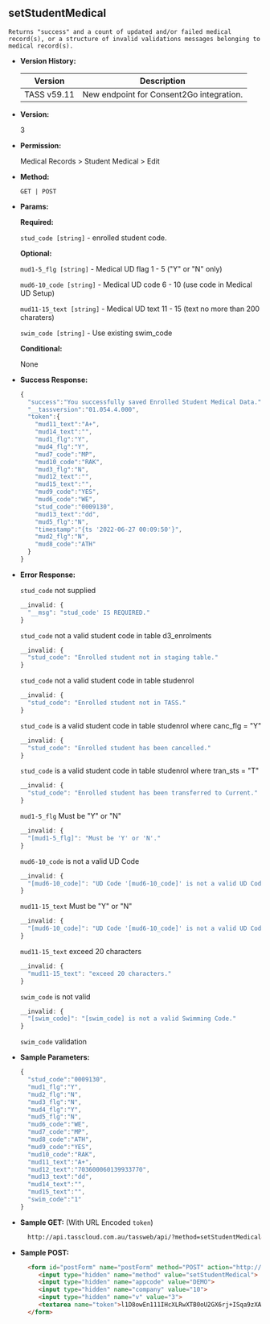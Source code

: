 **setStudentMedical**
----
	Returns "success" and a count of updated and/or failed medical record(s), or a structure of invalid validations messages belonging to medical record(s).
  
* **Version History:**

    Version | Description
    --- | --- |
    TASS v59.11 | New endpoint for Consent2Go integration.

* **Version:**

  3

* **Permission:**

  Medical Records > Student Medical > Edit

* **Method:**

  `GET | POST`
  
*  **Params:**

   **Required:**
 
   `stud_code [string]` - enrolled student code.

   **Optional:**

   `mud1-5_flg [string]` - Medical UD flag 1 - 5 ("Y" or "N" only)

   `mud6-10_code [string]` - Medical UD code 6 - 10 (use code in Medical UD Setup)

   `mud11-15_text [string]` - Medical UD text 11 - 15 (text no more than 200 charaters)

   `swim_code [string]` - Use existing swim_code

   **Conditional:**

   None

* **Success Response:**

    ```javascript
    {
      "success":"You successfully saved Enrolled Student Medical Data.",
      "__tassversion":"01.054.4.000",
      "token":{
        "mud11_text":"A+",
        "mud14_text":"",
        "mud1_flg":"Y",
        "mud4_flg":"Y",
        "mud7_code":"MP",
        "mud10_code":"RAK",
        "mud3_flg":"N",
        "mud12_text":"",
        "mud15_text":"",
        "mud9_code":"YES",
        "mud6_code":"WE",
        "stud_code":"0009130",
        "mud13_text":"dd",
        "mud5_flg":"N",
        "timestamp":"{ts '2022-06-27 00:09:50'}",
        "mud2_flg":"N",
        "mud8_code":"ATH"
      }
    }
    ```

* **Error Response:**

  `stud_code` not supplied
  ```javascript
  __invalid: {
    "__msg": "stud_code' IS REQUIRED."
  }
  ```

  `stud_code` not a valid student code in table d3_enrolments
  ```javascript
  __invalid: {
    "stud_code": "Enrolled student not in staging table."
  }
  ```

  `stud_code` not a valid student code in table studenrol
  ```javascript
  __invalid: {
    "stud_code": "Enrolled student not in TASS."
  }
  ```

  `stud_code` is a valid student code in table studenrol where canc_flg = "Y"
  ```javascript
  __invalid: {
    "stud_code": "Enrolled student has been cancelled."
  }
  ```

  `stud_code` is a valid student code in table studenrol where tran_sts = "T"
  ```javascript
  __invalid: {
    "stud_code": "Enrolled student has been transferred to Current."
  }
  ```

  `mud1-5_flg` Must be "Y" or "N"
  ```javascript
  __invalid: {
    "[mud1-5_flg]": "Must be 'Y' or 'N'."
  }
  ```

  `mud6-10_code` is not a valid UD Code
  ```javascript
  __invalid: {
    "[mud6-10_code]": "UD Code '[mud6-10_code]' is not a valid UD Code."
  }
  ```

  `mud11-15_text` Must be "Y" or "N"
  ```javascript
  __invalid: {
    "[mud6-10_code]": "UD Code '[mud6-10_code]' is not a valid UD Code."
  }
  ```

  `mud11-15_text` exceed 20 characters
  ```javascript
  __invalid: {
    "mud11-15_text": "exceed 20 characters."
  } 
  ```

  `swim_code` is not valid
  ```javascript
  __invalid: {
    "[swim_code]": "[swim_code] is not a valid Swimming Code."
  }
  ```

  `swim_code` validation
    
* **Sample Parameters:**

  ```javascript
  {
    "stud_code":"0009130",
    "mud1_flg":"Y",
    "mud2_flg":"N",
    "mud3_flg":"N",
    "mud4_flg":"Y",
    "mud5_flg":"N",
    "mud6_code":"WE",
    "mud7_code":"MP",
    "mud8_code":"ATH",
    "mud9_code":"YES",
    "mud10_code":"RAK",
    "mud11_text":"A+",
    "mud12_text":"703600060139933770",
    "mud13_text":"dd",
    "mud14_text":"",
    "mud15_text":"",
    "swim_code":"1"
  }
  ```

* **Sample GET:** (With URL Encoded `token`)

  ```HTML
    http://api.tasscloud.com.au/tassweb/api/?method=setStudentMedical&appcode=DEMO&company=10&v=3&token=l1D8owEn111IHcXLRwXTB0oU2GX6rj%2BISqa9zXA8We3J3mwgjW5pdUvFK3%2FIZ4mJ4bMyfKTmEoup%2B3tTE9GeLQ%3D%3D
  ```
  
* **Sample POST:**

  ```HTML
    <form id="postForm" name="postForm" method="POST" action="http://api.tasscloud.com.au/tassweb/api/">
       <input type="hidden" name="method" value="setStudentMedical">
       <input type="hidden" name="appcode" value="DEMO">
       <input type="hidden" name="company" value="10">
       <input type="hidden" name="v" value="3">
       <textarea name="token">l1D8owEn111IHcXLRwXTB0oU2GX6rj+ISqa9zXA8We3J3mwgjW5pdUvFK3/IZ4mJ4bMyfKTmEoup+3tTE9GeLQ==</textarea>
    </form>
  ```
